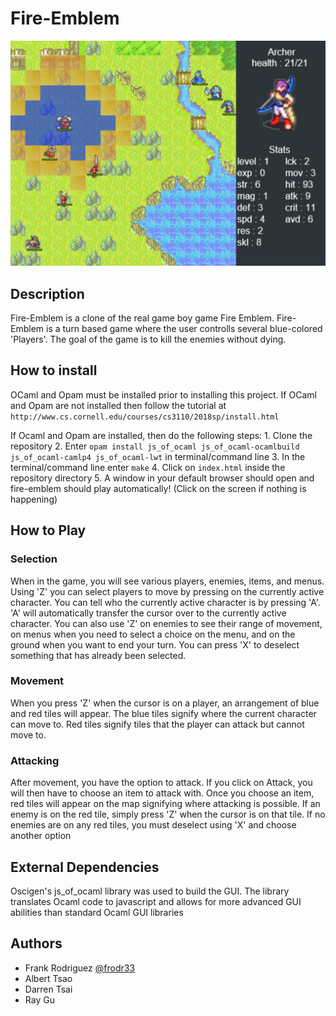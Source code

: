 # Fire-Emblem

![screenshot](Sprites/screenshot.PNG)

## Description
Fire-Emblem is a clone of the real game boy game Fire Emblem. Fire-Emblem is a turn based game where the user controlls several blue-colored 'Players'. The goal of the game is to kill the enemies without dying. 

## How to install
OCaml and Opam must be installed prior to installing this project. If OCaml and Opam are not installed then follow the 
tutorial at `http://www.cs.cornell.edu/courses/cs3110/2018sp/install.html`

If Ocaml and Opam are installed, then do the following steps:
	1. Clone the repository
	2. Enter `opam install js_of_ocaml js_of_ocaml-ocamlbuild js_of_ocaml-camlp4 js_of_ocaml-lwt` in terminal/command line
	3. In the terminal/command line enter `make`
	4. Click on `index.html` inside the repository directory
	5. A window in your default browser should open and fire-emblem should play automatically! (Click on the screen if nothing is happening)

## How to Play
### Selection
When in the game, you will see various players, enemies, items, and menus. Using 'Z' you can select players to move by pressing on the currently active character. You can tell who the currently active character is by pressing 'A'. 'A' will automatically transfer the cursor over to the currently active character. You can also use 'Z' on enemies to see their range of movement, on menus when you need to select a choice on the menu, and on the ground when you want to end your turn. You can press 'X' to deselect something that has already been selected.

### Movement
When you press 'Z' when the cursor is on a player, an arrangement of blue and red tiles will appear. The blue tiles signify where the current character can move to. Red tiles signify tiles that the player can attack but cannot move to.

### Attacking
After movement, you have the option to attack. If you click on Attack, you will then have to choose an item to attack with. Once you choose an item, red tiles will appear on the map signifying where attacking is possible. If an enemy is on the red tile, simply press 'Z' when the cursor is on that tile. If no enemies are on any red tiles, you must deselect using 'X' and choose another option

## External Dependencies
Oscigen's js_of_ocaml library was used to build the GUI. The library translates Ocaml code to javascript and allows for more advanced GUI abilities than standard Ocaml GUI libraries

## Authors
- Frank Rodriguez [@frodr33](https://github.com/frodr33)
- Albert Tsao
- Darren Tsai 
- Ray Gu